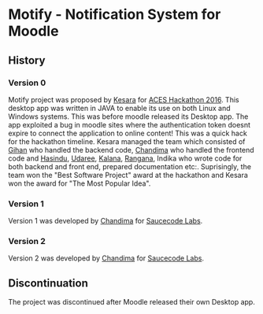 # Motify - Notification System for Moodle

## History

### Version 0
Motify project was proposed by [Kesara](https://lk.linkedin.com/in/66kesara99) for [ACES Hackathon 2016](http://aces.ce.pdn.ac.lk/hackathon2016/). This desktop app was written in JAVA to enable its use on both Linux and Windows systems. This was before moodle released its Desktop app.
The app exploited a bug in moodle sites where the authentication token doesnt expire to connect the application to online content! This was a quick hack for the hackathon timeline.
Kesara managed the team which consisted of [Gihan](http://gihan.me) who handled the backend code, [Chandima](http://teambitecode.com/people/chandima) who handled the frontend code and [Hasindu](https://lk.linkedin.com/in/hasindu-ramanayaka-08a882bb), [Udaree](https://lk.linkedin.com/in/udaree-kanewala-aa0b92123), [Kalana](https://plus.google.com/110004068371184705486), [Rangana](https://lk.linkedin.com/in/rangana-de-silva-038012a3), Indika who wrote code for both backend and front end, prepared documentation etc:.
Suprisingly, the team won the "Best Software Project" award at the hackathon and Kesara won the award for "The Most Popular Idea".

### Version 1
Version 1 was developed by [Chandima](http://teambitecode.com/people/chandima) for [Saucecode Labs](https://sausecode.com).

### Version 2
Version 2 was developed by [Chandima](http://teambitecode.com/people/chandima) for [Saucecode Labs](https://sausecode.com).

## Discontinuation
The project was discontinued after Moodle released their own Desktop app.

